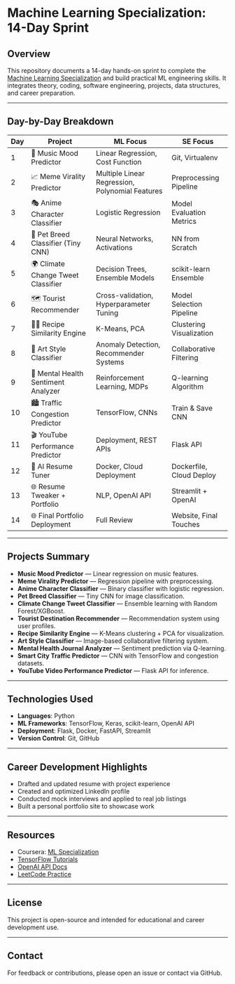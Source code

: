 # Machine Learning Specialization: 14-Day Sprint

## Overview

This repository documents a 14-day hands-on sprint to complete the [Machine Learning Specialization](https://www.coursera.org/specializations/machine-learning-introduction) and build practical ML engineering skills. It integrates theory, coding, software engineering, projects, data structures, and career preparation.

---

## Day-by-Day Breakdown

| Day | Project                             | ML Focus                                        | SE Focus                 |
| --- | ----------------------------------- | ----------------------------------------------- | ------------------------ |
| 1   | 🎵 Music Mood Predictor             | Linear Regression, Cost Function                | Git, Virtualenv          |
| 2   | 📈 Meme Virality Predictor          | Multiple Linear Regression, Polynomial Features | Preprocessing Pipeline   |
| 3   | 🎭 Anime Character Classifier       | Logistic Regression                             | Model Evaluation Metrics |
| 4   | 🐶 Pet Breed Classifier (Tiny CNN)  | Neural Networks, Activations                    | NN from Scratch          |
| 5   | 🌍 Climate Change Tweet Classifier  | Decision Trees, Ensemble Models                 | scikit-learn Ensemble    |
| 6   | 🗺️ Tourist Recommender              | Cross-validation, Hyperparameter Tuning         | Model Selection Pipeline |
| 7   | 🧑‍🍳 Recipe Similarity Engine         | K-Means, PCA                                    | Clustering Visualization |
| 8   | 🎨 Art Style Classifier             | Anomaly Detection, Recommender Systems          | Collaborative Filtering  |
| 9   | 🧠 Mental Health Sentiment Analyzer | Reinforcement Learning, MDPs                    | Q-learning Algorithm     |
| 10  | 🏙️ Traffic Congestion Predictor     | TensorFlow, CNNs                                | Train & Save CNN         |
| 11  | 🎬 YouTube Performance Predictor    | Deployment, REST APIs                           | Flask API                |
| 12  | 🤖 AI Resume Tuner                  | Docker, Cloud Deployment                        | Dockerfile, Cloud Deploy |
| 13  | 🌐 Resume Tweaker + Portfolio       | NLP, OpenAI API                                 | Streamlit + OpenAI       |
| 14  | 🌐 Final Portfolio Deployment       | Full Review                                     | Website, Final Touches   |

---

## Projects Summary

- **Music Mood Predictor** — Linear regression on music features.
- **Meme Virality Predictor** — Regression pipeline with preprocessing.
- **Anime Character Classifier** — Binary classifier with logistic regression.
- **Pet Breed Classifier** — Tiny CNN for image classification.
- **Climate Change Tweet Classifier** — Ensemble learning with Random Forest/XGBoost.
- **Tourist Destination Recommender** — Recommendation system using user profiles.
- **Recipe Similarity Engine** — K-Means clustering + PCA for visualization.
- **Art Style Classifier** — Image-based collaborative filtering system.
- **Mental Health Journal Analyzer** — Sentiment prediction via Q-learning.
- **Smart City Traffic Predictor** — CNN with TensorFlow and congestion datasets.
- **YouTube Video Performance Predictor** — Flask API for inference.

---

## Technologies Used

- **Languages**: Python
- **ML Frameworks**: TensorFlow, Keras, scikit-learn, OpenAI API
- **Deployment**: Flask, Docker, FastAPI, Streamlit
- **Version Control**: Git, GitHub

---

## Career Development Highlights

- Drafted and updated resume with project experience
- Created and optimized LinkedIn profile
- Conducted mock interviews and applied to real job listings
- Built a personal portfolio site to showcase work

---

## Resources

- Coursera: [ML Specialization](https://www.coursera.org/specializations/machine-learning-introduction)
- [TensorFlow Tutorials](https://www.tensorflow.org/tutorials)
- [OpenAI API Docs](https://platform.openai.com/docs)
- [LeetCode Practice](https://leetcode.com)

---

## License

This project is open-source and intended for educational and career development use.

---

## Contact

For feedback or contributions, please open an issue or contact via GitHub.
